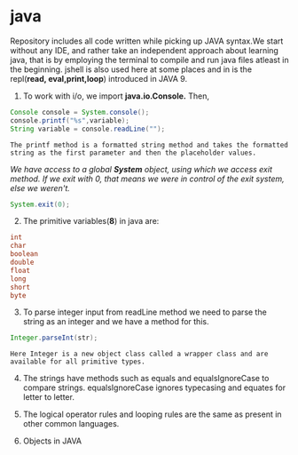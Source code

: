 # java

Repository includes all code written while picking up JAVA syntax.We start without any IDE, and rather take an independent approach about learning java, that is by employing the terminal to compile and run java files atleast in the beginning. jshell is also used here at some places and in is the repl(**read, eval,print,loop**) introduced in JAVA 9.

1. To work with i/o, we import **java.io.Console.** Then,
  
  ```java
  Console console = System.console();
  console.printf("%s",variable);
  String variable = console.readLine("");
  
  ```
    The printf method is a formatted string method and takes the formatted string as the first parameter and then the placeholder values.

*We have access to a global **System** object, using which we access exit method. If we exit with 0, that means we were in control of the exit system, else we weren't.*
   ```java
   System.exit(0);
   ```

2. The primitive variables(**8**) in java are:

  ```java
  int
  char
  boolean
  double
  float
  long
  short
  byte
  ```
  
3. To parse integer input from readLine method we need to parse the string as an integer and we have a method for this.

  ```java
  Integer.parseInt(str);
  ```
  
    Here Integer is a new object class called a wrapper class and are available for all primitive types.

4. The strings have methods such as equals and equalsIgnoreCase to compare strings. equalsIgnoreCase ignores typecasing and equates for letter to letter.

5. The logical operator rules and looping rules are the same as present in other common languages.

6. Objects in JAVA 

